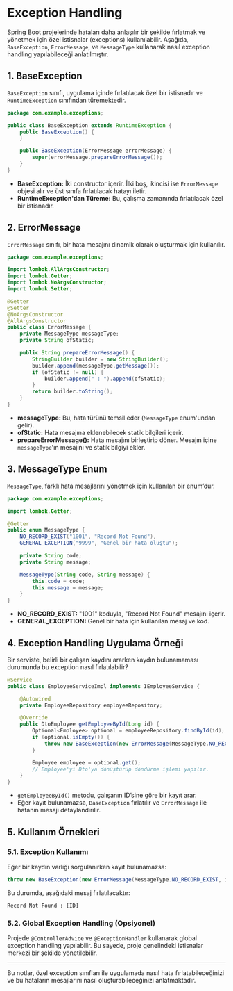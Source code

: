 
# Exception Handling

Spring Boot projelerinde hataları daha anlaşılır bir şekilde fırlatmak ve yönetmek için özel istisnalar (exceptions) kullanılabilir. Aşağıda, `BaseException`, `ErrorMessage`, ve `MessageType` kullanarak nasıl exception handling yapılabileceği anlatılmıştır.

## 1. BaseException

`BaseException` sınıfı, uygulama içinde fırlatılacak özel bir istisnadır ve `RuntimeException` sınıfından türemektedir.

```java
package com.example.exceptions;

public class BaseException extends RuntimeException {
    public BaseException() {
    }

    public BaseException(ErrorMessage errorMessage) {
        super(errorMessage.prepareErrorMessage());
    }
}
```

- **BaseException:** İki constructor içerir. İlki boş, ikincisi ise `ErrorMessage` objesi alır ve üst sınıfa fırlatılacak hatayı iletir.
- **RuntimeException'dan Türeme:** Bu, çalışma zamanında fırlatılacak özel bir istisnadır.

## 2. ErrorMessage

`ErrorMessage` sınıfı, bir hata mesajını dinamik olarak oluşturmak için kullanılır.

```java
package com.example.exceptions;

import lombok.AllArgsConstructor;
import lombok.Getter;
import lombok.NoArgsConstructor;
import lombok.Setter;

@Getter
@Setter
@NoArgsConstructor
@AllArgsConstructor
public class ErrorMessage {
    private MessageType messageType;
    private String ofStatic;

    public String prepareErrorMessage() {
        StringBuilder builder = new StringBuilder();
        builder.append(messageType.getMessage());
        if (ofStatic != null) {
            builder.append(" : ").append(ofStatic);
        }
        return builder.toString();
    }
}
```

- **messageType:** Bu, hata türünü temsil eder (`MessageType` enum'undan gelir).
- **ofStatic:** Hata mesajına eklenebilecek statik bilgileri içerir.
- **prepareErrorMessage():** Hata mesajını birleştirip döner. Mesajın içine `messageType`'ın mesajını ve statik bilgiyi ekler.

## 3. MessageType Enum

`MessageType`, farklı hata mesajlarını yönetmek için kullanılan bir enum’dur.

```java
package com.example.exceptions;

import lombok.Getter;

@Getter
public enum MessageType {
    NO_RECORD_EXIST("1001", "Record Not Found"),
    GENERAL_EXCEPTION("9999", "Genel bir hata oluştu");

    private String code;
    private String message;

    MessageType(String code, String message) {
        this.code = code;
        this.message = message;
    }
}
```

- **NO_RECORD_EXIST:** "1001" koduyla, "Record Not Found" mesajını içerir.
- **GENERAL_EXCEPTION:** Genel bir hata için kullanılan mesaj ve kod.

## 4. Exception Handling Uygulama Örneği

Bir serviste, belirli bir çalışan kaydını ararken kaydın bulunamaması durumunda bu exception nasıl fırlatılabilir?

```java
@Service
public class EmployeeServiceImpl implements IEmployeeService {

    @Autowired
    private EmployeeRepository employeeRepository;

    @Override
    public DtoEmployee getEmployeeById(Long id) {
        Optional<Employee> optional = employeeRepository.findById(id);
        if (optional.isEmpty()) {
            throw new BaseException(new ErrorMessage(MessageType.NO_RECORD_EXIST, id.toString()));
        }

        Employee employee = optional.get();
        // Employee'yi Dto'ya dönüştürüp döndürme işlemi yapılır.
    }
}
```

- `getEmployeeById()` metodu, çalışanın ID’sine göre bir kayıt arar.
- Eğer kayıt bulunamazsa, `BaseException` fırlatılır ve `ErrorMessage` ile hatanın mesajı detaylandırılır.

## 5. Kullanım Örnekleri

### 5.1. Exception Kullanımı

Eğer bir kaydın varlığı sorgulanırken kayıt bulunamazsa:

```java
throw new BaseException(new ErrorMessage(MessageType.NO_RECORD_EXIST, id.toString()));
```

Bu durumda, aşağıdaki mesaj fırlatılacaktır:

```
Record Not Found : [ID]
```

### 5.2. Global Exception Handling (Opsiyonel)

Projede `@ControllerAdvice` ve `@ExceptionHandler` kullanarak global exception handling yapılabilir. Bu sayede, proje genelindeki istisnalar merkezi bir şekilde yönetilebilir.

---

Bu notlar, özel exception sınıfları ile uygulamada nasıl hata fırlatabileceğinizi ve bu hataların mesajlarını nasıl oluşturabileceğinizi anlatmaktadır.
